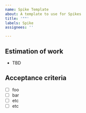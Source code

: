 ```yaml
---
name: Spike Template
about: A template to use for Spikes
title: '""'
labels: Spike
assignees: ''

---
```


## Estimation of work
- TBD

## Acceptance criteria
- [ ] foo
- [ ] bar
- [ ] etc
- [ ] etc
